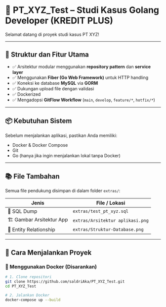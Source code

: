 # 🚀 PT_XYZ_Test – Studi Kasus Golang Developer (KREDIT PLUS)

Selamat datang di proyek studi kasus PT XYZ!  

---

## 📁 Struktur dan Fitur Utama

- ✅ Arsitektur modular menggunakan **repository pattern** dan **service layer**
- ✅ Menggunakan **Fiber (Go Web Framework)** untuk HTTP handling
- ✅ Koneksi ke database **MySQL** via **GORM**
- ✅ Dukungan upload file dengan validasi
- ✅ Dockerized
- ✅ Mengadopsi **GitFlow Workflow** (`main`, `develop`, `feature/*`, `hotfix/*`)

---

## 📦 Kebutuhan Sistem

Sebelum menjalankan aplikasi, pastikan Anda memiliki:

- Docker & Docker Compose
- Git
- Go (hanya jika ingin menjalankan lokal tanpa Docker)

---

## 📚 File Tambahan

Semua file pendukung disimpan di dalam folder `extras/`:

| Jenis                     | File / Lokasi                    |
|--------------------------|----------------------------------|
| 💾 SQL Dump              | `extras/test_pt_xyz.sql`                  |
| 🏗️ Gambar Arsitektur App | `extras/Arsitektur aplikasi.png`        |
| 🧩 Entity Relationship    | `extras/Struktur-Database.png`          |

---

## 🚀 Cara Menjalankan Proyek

### 🐳 Menggunakan Docker (Disarankan)

```bash
# 1. Clone repositori
git clone https://github.com/saldriAka/PT_XYZ_Test.git
cd PT_XYZ_Test

# 2. Jalankan Docker
docker-compose up --build
